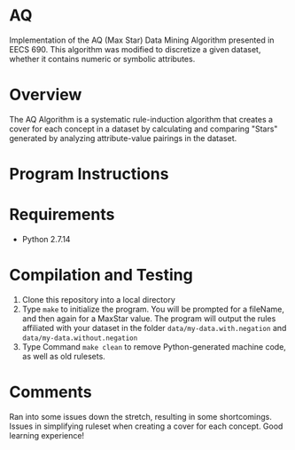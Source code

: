 # AQ
Implementation of the AQ (Max Star) Data Mining Algorithm presented in EECS 690. This algorithm was modified to discretize a given dataset, whether it contains numeric or symbolic attributes.

# Overview
The AQ Algorithm is a systematic rule-induction algorithm that creates a cover for each concept in a dataset by calculating and comparing "Stars" generated by analyzing attribute-value pairings in the dataset.

# Program Instructions
# Requirements
- Python 2.7.14

# Compilation and Testing
1. Clone this repository into a local directory
2. Type `make` to  initialize the program. You will be prompted for a fileName, and then again for a MaxStar value. The program will output the rules affiliated with your dataset in the folder `data/my-data.with.negation` and `data/my-data.without.negation`
3. Type Command `make clean` to remove Python-generated machine code, as well as old rulesets.

# Comments
Ran into some issues down the stretch, resulting in some shortcomings. Issues in simplifying ruleset when creating a cover for each concept.
Good learning experience!
